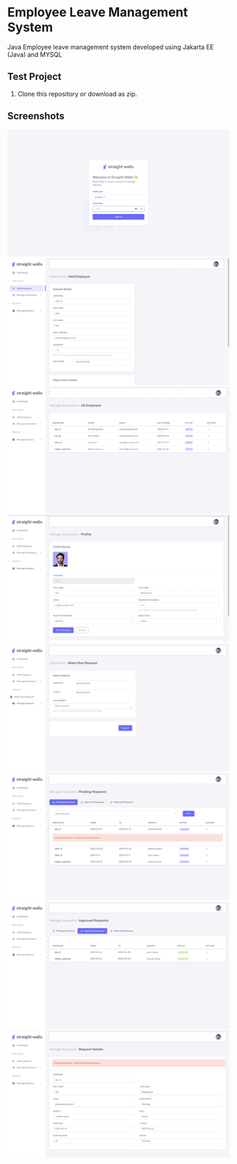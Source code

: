 # Employee Leave Management System

Java Employee leave management system developed using Jakarta EE (Java) and MYSQL</p>

</div>


## Test Project

1. Clone this repository or download as zip.


## Screenshots

![Login UI](/screenshots/login_ui.png)
![Login UI](/screenshots/add_emp_ui.png)
![Login UI](/screenshots/all_emp_screen.png)
![Login UI](/screenshots/user_pro_ui.png)
![Login UI](/screenshots/make_req_ui.png)
![Login UI](/screenshots/pen_req_ui.png)
![Login UI](/screenshots/app_req_ui.png)
![Login UI](/screenshots/req_details_ui.png)

